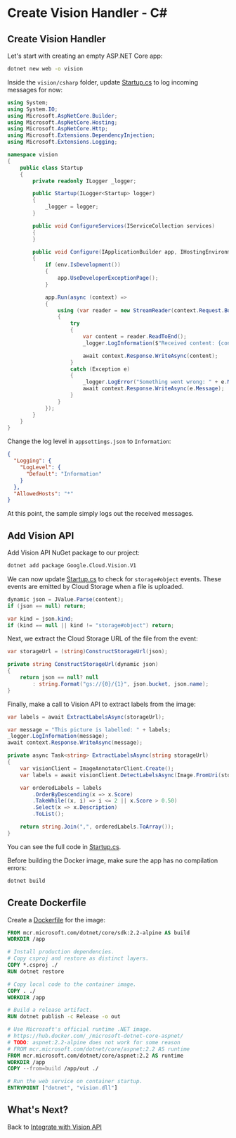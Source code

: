 # Create Vision Handler - C#

## Create Vision Handler

Let's start with creating an empty ASP.NET Core app:

```bash
dotnet new web -o vision
```

Inside the `vision/csharp` folder, update [Startup.cs](../eventing/vision/csharp/Startup.cs) to log incoming messages for now:

```csharp
using System;
using System.IO;
using Microsoft.AspNetCore.Builder;
using Microsoft.AspNetCore.Hosting;
using Microsoft.AspNetCore.Http;
using Microsoft.Extensions.DependencyInjection;
using Microsoft.Extensions.Logging;

namespace vision
{
    public class Startup
    {
        private readonly ILogger _logger;

        public Startup(ILogger<Startup> logger)
        {
            _logger = logger;
        }

        public void ConfigureServices(IServiceCollection services)
        {
        }

        public void Configure(IApplicationBuilder app, IHostingEnvironment env)
        {
            if (env.IsDevelopment())
            {
                app.UseDeveloperExceptionPage();
            }

            app.Run(async (context) =>
            {
                using (var reader = new StreamReader(context.Request.Body))
                {
                    try
                    {
                        var content = reader.ReadToEnd();
                        _logger.LogInformation($"Received content: {content}");

                        await context.Response.WriteAsync(content);
                    }
                    catch (Exception e)
                    {
                        _logger.LogError("Something went wrong: " + e.Message);
                        await context.Response.WriteAsync(e.Message);
                    }
                }
            });
        }
    }
}
```

Change the log level in `appsettings.json` to `Information`:

```json
{
  "Logging": {
    "LogLevel": {
      "Default": "Information"
    }
  },
  "AllowedHosts": "*"
}
```

At this point, the sample simply logs out the received messages.

## Add Vision API

Add Vision API NuGet package to our project:

```bash
dotnet add package Google.Cloud.Vision.V1
```

We can now update [Startup.cs](../eventing/vision/csharp/Startup.cs) to check for `storage#object` events. These events are emitted by Cloud Storage when a file is uploaded.  

```csharp
dynamic json = JValue.Parse(content);
if (json == null) return;

var kind = json.kind;
if (kind == null || kind != "storage#object") return;
```

Next, we extract the Cloud Storage URL of the file from the event:

```csharp
var storageUrl = (string)ConstructStorageUrl(json);

private string ConstructStorageUrl(dynamic json)
{
    return json == null? null 
        : string.Format("gs://{0}/{1}", json.bucket, json.name);
}
```

Finally, make a call to Vision API to extract labels from the image:

```csharp
var labels = await ExtractLabelsAsync(storageUrl);

var message = "This picture is labelled: " + labels;
_logger.LogInformation(message);
await context.Response.WriteAsync(message);

private async Task<string> ExtractLabelsAsync(string storageUrl)
{
    var visionClient = ImageAnnotatorClient.Create();
    var labels = await visionClient.DetectLabelsAsync(Image.FromUri(storageUrl), maxResults: 10);

    var orderedLabels = labels
        .OrderByDescending(x => x.Score)
        .TakeWhile((x, i) => i <= 2 || x.Score > 0.50)
        .Select(x => x.Description)
        .ToList();

    return string.Join(",", orderedLabels.ToArray());
}
```

You can see the full code in [Startup.cs](../eventing/vision/csharp/Startup.cs).

Before building the Docker image, make sure the app has no compilation errors:

```bash
dotnet build
```

## Create Dockerfile

Create a [Dockerfile](../eventing/vision/csharp/Dockerfile) for the image:

```dockerfile
FROM mcr.microsoft.com/dotnet/core/sdk:2.2-alpine AS build
WORKDIR /app

# Install production dependencies.
# Copy csproj and restore as distinct layers.
COPY *.csproj ./
RUN dotnet restore

# Copy local code to the container image.
COPY . ./
WORKDIR /app

# Build a release artifact.
RUN dotnet publish -c Release -o out

# Use Microsoft's official runtime .NET image.
# https://hub.docker.com/_/microsoft-dotnet-core-aspnet/
# TODO: aspnet:2.2-alpine does not work for some reason
# FROM mcr.microsoft.com/dotnet/core/aspnet:2.2 AS runtime
FROM mcr.microsoft.com/dotnet/core/aspnet:2.2 AS runtime
WORKDIR /app
COPY --from=build /app/out ./

# Run the web service on container startup.
ENTRYPOINT ["dotnet", "vision.dll"]
```

## What's Next?

Back to [Integrate with Vision API](10-visioneventing.md)
